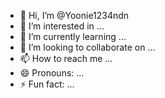- 👋 Hi, I’m @Yoonie1234ndn
- 👀 I’m interested in ...
- 🌱 I’m currently learning ...
- 💞️ I’m looking to collaborate on ...
- 📫 How to reach me ...
- 😄 Pronouns: ...
- ⚡ Fun fact: ...

<!---
Yoonie1234ndn/Yoonie1234ndn is a ✨ special ✨ repository because its `README.md` (this file) appears on your GitHub profile.
You can click the Preview link to take a look at your changes.
--->
